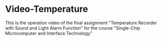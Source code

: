 # Video-Temperature
This is the operation video of the final assignment "Temperature Recorder with Sound and Light Alarm Function" for the course "Single-Chip Microcomputer and Interface Technology"
